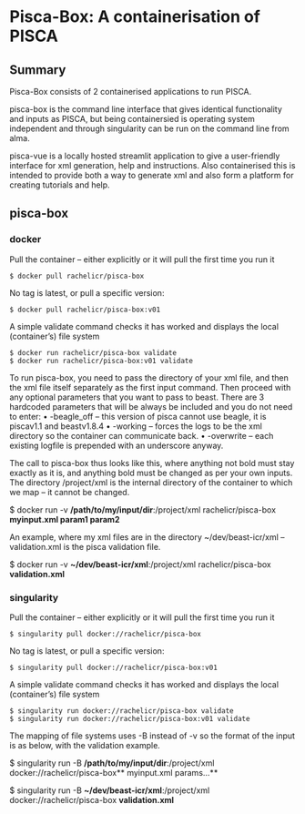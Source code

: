 # Pisca-Box: A containerisation of PISCA

## Summary
Pisca-Box consists of 2 containerised applications to run PISCA.

pisca-box is the command line interface that gives identical functionality and inputs as PISCA, but being containersied is operating system independent and through singularity can be run on the command line from alma.

pisca-vue is a locally hosted streamlit application to give a user-friendly interface for xml generation, help and instructions. Also containerised this is intended to provide both a way to generate xml and also form a platform for creating tutorials and help.

## pisca-box
### docker
Pull the container – either explicitly or it will pull the first time you run it
```
$ docker pull rachelicr/pisca-box
```

No tag is latest, or pull a specific version:
```
$ docker pull rachelicr/pisca-box:v01
```

A simple validate command checks it has worked and displays the local (container’s) file system
```
$ docker run rachelicr/pisca-box validate
$ docker run rachelicr/pisca-box:v01 validate
```

To run pisca-box, you need to pass the directory of your xml file, and then the xml file itself separately as the first input command. Then proceed with any optional parameters that you want to pass to beast. There are 3 hardcoded parameters that will be always be included and you do not need to enter:
•	-beagle_off – this version of pisca cannot use beagle, it is piscav1.1 and beastv1.8.4
•	-working – forces the logs to be the xml directory so the container can communicate back.
•	-overwrite – each existing logfile is prepended with an underscore anyway.

The call to pisca-box thus looks like this, where anything not bold must stay exactly as it is, and anything bold must be changed as per your own inputs. The directory /project/xml is the internal directory of the container to which we map – it cannot be changed.

$ docker run -v **/path/to/my/input/dir**:/project/xml rachelicr/pisca-box **myinput.xml param1 param2**


An example, where my xml files are in the directory ~/dev/beast-icr/xml – validation.xml is the pisca validation file.

$ docker run -v **~/dev/beast-icr/xml**:/project/xml rachelicr/pisca-box **validation.xml**



### singularity
Pull the container – either explicitly or it will pull the first time you run it
```
$ singularity pull docker://rachelicr/pisca-box
```

No tag is latest, or pull a specific version:
```
$ singularity pull docker://rachelicr/pisca-box:v01
```

A simple validate command checks it has worked and displays the local (container’s) file system
```
$ singularity run docker://rachelicr/pisca-box validate
$ singularity run docker://rachelicr/pisca-box:v01 validate
```

The mapping of file systems uses -B instead of -v so the format of the input is as below, with the validation example.

$ singularity run -B **/path/to/my/input/dir**:/project/xml docker://rachelicr/pisca-box** myinput.xml params…**

$ singularity run -B **~/dev/beast-icr/xml**:/project/xml docker://rachelicr/pisca-box **validation.xml**





